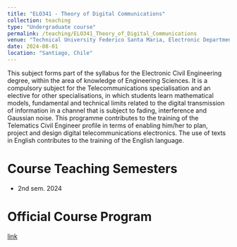```yaml
---
title: "ELO341 - Theory of Digital Communications"
collection: teaching
type: "Undergraduate course"
permalink: /teaching/ELO341_Theory_of_Digital_Communications
venue: "Technical University Federico Santa Maria, Electronic Department"
date: 2024-08-01
location: "Santiago, Chile"
---
```

This subject forms part of the syllabus for the Electronic Civil Engineering degree, within the area of knowledge of Engineering Sciences. It is a compulsory subject for the Telecommunications specialisation and an elective for other specialisations, in which students learn mathematical models, fundamental and technical limits related to the digital transmission of information in a channel that is subject to fading, interference and Gaussian noise. This programme contributes to the training of the Telematics Civil Engineer profile in terms of enabling him/her to plan, project and design digital telecommunications electronics. The use of texts in English contributes to the training of the English language.

Course Teaching Semesters
======

 * 2nd sem. 2024

Official Course Program
======
[link](https://telematica.usm.cl/wp-content/uploads/2020/12/ELO341-Teor%C3%ADadeComunicacionesDIgitales.pdf)